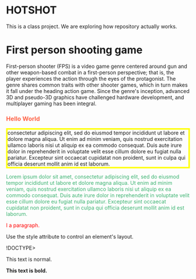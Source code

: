 # HOTSHOT
This is a class project. We are exploring how repository actually works.
<!DOCTYPE html>
<html>
<body>
<h1>First person shooting game</h1>
<p>First-person shooter (FPS) is a video game genre centered around gun and other weapon-based combat in a first-person perspective; that is, the player experiences the action through the eyes of the protagonist. The genre shares common traits with other shooter games, which in turn makes it fall under the heading action game. Since the genre's inception, advanced 3D and pseudo-3D graphics have challenged hardware development, and multiplayer gaming has been integral.</p>
</body>
</html>

<!DOCTYPE>
<html>
<body>
<h3 style="color:Tomato;">Hello World</h3>
<p style= "border:4px solid yellow;">
 consectetur adipiscing elit, sed do eiusmod tempor incididunt ut labore et dolore magna aliqua. Ut enim ad minim veniam, quis nostrud exercitation ullamco laboris nisi ut aliquip ex ea commodo consequat. Duis aute irure dolor in reprehenderit in voluptate velit esse cillum dolore eu fugiat nulla pariatur. Excepteur sint occaecat cupidatat non proident, sunt in culpa qui officia deserunt mollit anim id est laborum.</p>

<p style="color:MediumSeaGreen;">Lorem ipsum dolor sit amet, consectetur adipiscing elit, sed do eiusmod tempor incididunt ut labore et dolore magna aliqua. Ut enim ad minim veniam, quis nostrud exercitation ullamco laboris nisi ut aliquip ex ea commodo consequat. Duis aute irure dolor in reprehenderit in voluptate velit esse cillum dolore eu fugiat nulla pariatur. Excepteur sint occaecat cupidatat non proident, sunt in culpa qui officia deserunt mollit anim id est laborum.</p>
</body>
</html> 
<!DOCTYPE>
<html>
<bod>
<p style="color:red">I a paragraph.</p>
<p>Use the style attribute to control an element's layout.</p>
</body>
</html>
!DOCTYPE>
<html>
<body>
<p>This text is normal.</p>
<p><strong>This text is bold.</strong></p>
</body>
</html>
